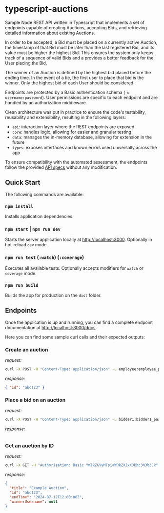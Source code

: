 # typescript-auctions

Sample Node REST API written in Typescript that implements a set of endpoints capable of creating Auctions, accepting Bids, and retrieving detailed information about existing Auctions.

In order to be accepted, a Bid must be placed on a currently active Auction, the timestamp of that Bid must be later than the last registered Bid, and its value must be higher the highest Bid. This ensures the system only keeps track of a sequence of valid Bids and a provides a better feedback for the User placing the Bid.

The winner of an Auction is defined by the highest bid placed before the ending time. In the event of a tie, the first user to place that bid is the winner. Only the highest bid of each User should be considered.

Endpoints are protected by a Basic authentication schema (`-u username:password`). User permissions are specific to each endpoint and are handled by an authorization middleware.

Clean architecture was put in practice to ensure the code's testability, reusability and extensibility, resulting in the following layers:

- `api`: interaction layer where the REST endpoints are exposed
- `core`: handles logic, allowing for easier and granular testing
- `data`: manages the in-memory database, allowing for extension in the future
- `types`: exposes interfaces and known errors used universally across the app

To ensure compatibility with the automated assessment, the endpoints follow the provided [API specs](./openapi.yaml) without any modification.

## Quick Start

The following commands are available:

### `npm install`

Installs application dependencies.

### `npm start` | `npm run dev`

Starts the server application locally at <http://localhost:3000>. Optionally in hot-reload `dev` mode.

### `npm run test` (`:watch`) (`:coverage`)

Executes all available tests. Optionally accepts modifiers for `watch` or `coverage` mode.

### `npm run build`

Builds the app for production on the `dist` folder.

## Endpoints

Once the application is up and running, you can find a complete endpoint documentation at <http://localhost:3000/docs>.

Here you can find some sample curl calls and their expected outputs:

### Create an auction

_request:_

```bash
curl -X POST -H "Content-Type: application/json" -u employee:employee_password -d '{"title": "Example Auction", "endTime": "2024-07-12T12:00:00Z"}' http://localhost:3000/auctions
```

_response:_

```json
{ "id": "abc123" }
```

### Place a bid on an auction

_request:_

```bash
curl -X POST -H "Content-Type: application/json" -u bidder1:bidder1_password -d '{"value": 50.50}' http://localhost:3000/auctions/abc123/bid
```

_response:_

```json

```

### Get an auction by ID

_request:_

```bash
curl -X GET -H "Authorization: Basic YmlkZGVyMTpiaWRkZXIxX3Bhc3N3b3Jk" http://localhost:3000/auctions/abc123
```

_response:_

```json
{
  "title": "Example Auction",
  "id": "abc123",
  "endTime": "2024-07-12T12:00:00Z",
  "winnerUsername": null
}
```
